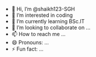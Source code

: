 - 👋 Hi, I’m @shaikh123-SGH
- 👀 I’m interested in coding
- 🌱 I’m currently learning BSc.IT
- 💞️ I’m looking to collaborate on ...
- 📫 How to reach me ...
- 😄 Pronouns: ...
- ⚡ Fun fact: ...

<!---
shaikh123-SGH/shaikh123-SGH is a ✨ special ✨ repository because its `README.md` (this file) appears on your GitHub profile.
You can click the Preview link to take a look at your changes.
--->

